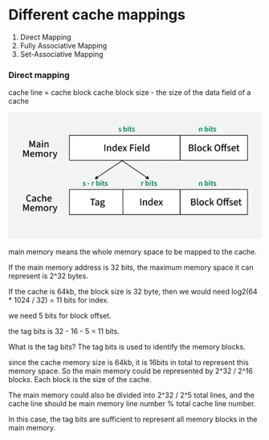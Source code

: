 # Different cache mappings #

1. Direct Mapping
2. Fully Associative Mapping
3. Set-Associative Mapping


### Direct mapping ###
cache line = cache block
cache block size - the size of the data field of a cache 

![cache](assets/images/cacheline.webp)

main memory means the whole memory space to be mapped to the cache.

If the main memory address is 32 bits, the maximum memory space it can represent is 2^32 bytes. 

If the cache is 64kb, the block size is 32 byte, then we would need log2(64 * 1024 / 32) = 11 bits for index. 

we need 5 bits for block offset.

the tag bits is 32 - 16 - 5 = 11 bits. 

What is the tag bits? The tag bits is used to identify the memory blocks. 

since the cache memory size is 64kb, it is 16bits in total to represent this memory space. So the main memory could be represented by 2^32 / 2^16 blocks. Each block is the size of the cache.

The main memory could also be divided into 2^32 / 2^5 total lines, and the cache line should be main memory line number % total cache line number. 

In this case, the tag bits are sufficient to represent all memory blocks in the main memory.

